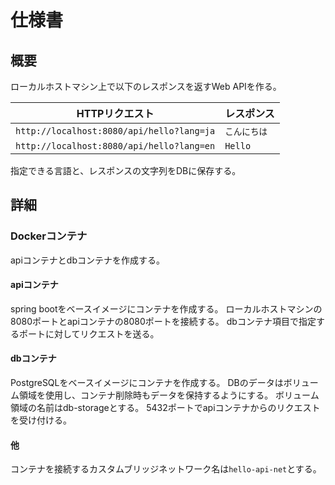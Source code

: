 # 仕様書
## 概要
ローカルホストマシン上で以下のレスポンスを返すWeb APIを作る。

|HTTPリクエスト|レスポンス|
|---|---|
|```http://localhost:8080/api/hello?lang=ja```|```こんにちは```|
|```http://localhost:8080/api/hello?lang=en```|```Hello```|

指定できる言語と、レスポンスの文字列をDBに保存する。

## 詳細
### Dockerコンテナ
apiコンテナとdbコンテナを作成する。

#### apiコンテナ
spring bootをベースイメージにコンテナを作成する。
ローカルホストマシンの8080ポートとapiコンテナの8080ポートを接続する。
dbコンテナ項目で指定するポートに対してリクエストを送る。

#### dbコンテナ
PostgreSQLをベースイメージにコンテナを作成する。
DBのデータはボリューム領域を使用し、コンテナ削除時もデータを保持するようにする。
ボリューム領域の名前はdb-storageとする。
5432ポートでapiコンテナからのリクエストを受け付ける。

#### 他
コンテナを接続するカスタムブリッジネットワーク名は```hello-api-net```とする。